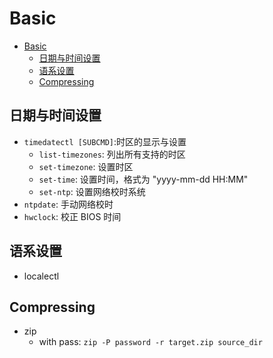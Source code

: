 # Basic

- [Basic](#basic)
  - [日期与时间设置](#日期与时间设置)
  - [语系设置](#语系设置)
  - [Compressing](#compressing)

## 日期与时间设置

- `timedatectl [SUBCMD]`:时区的显示与设置
  - `list-timezones`: 列出所有支持的时区
  - `set-timezone`: 设置时区
  - `set-time`: 设置时间，格式为 "yyyy-mm-dd HH:MM"
  - `set-ntp`: 设置网络校时系统
- `ntpdate`: 手动网络校时
- `hwclock`: 校正 BIOS 时间

## 语系设置

- localectl

## Compressing

- zip
  - with pass: `zip -P password -r target.zip source_dir`
